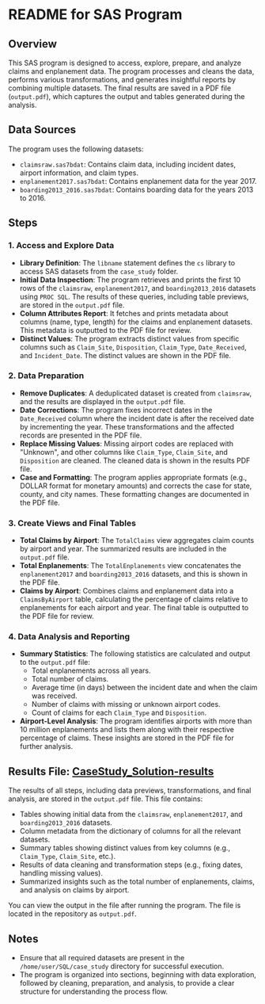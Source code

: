 
# README for SAS Program

## Overview

This SAS program is designed to access, explore, prepare, and analyze claims and enplanement data. The program processes and cleans the data, performs various transformations, and generates insightful reports by combining multiple datasets. The final results are saved in a PDF file (`output.pdf`), which captures the output and tables generated during the analysis.

## Data Sources

The program uses the following datasets:
- `claimsraw.sas7bdat`: Contains claim data, including incident dates, airport information, and claim types.
- `enplanement2017.sas7bdat`: Contains enplanement data for the year 2017.
- `boarding2013_2016.sas7bdat`: Contains boarding data for the years 2013 to 2016.

## Steps

### 1. Access and Explore Data
- **Library Definition**: The `libname` statement defines the `cs` library to access SAS datasets from the `case_study` folder.
- **Initial Data Inspection**: The program retrieves and prints the first 10 rows of the `claimsraw`, `enplanement2017`, and `boarding2013_2016` datasets using `PROC SQL`. The results of these queries, including table previews, are stored in the `output.pdf` file.
- **Column Attributes Report**: It fetches and prints metadata about columns (name, type, length) for the claims and enplanement datasets. This metadata is outputted to the PDF file for review.
- **Distinct Values**: The program extracts distinct values from specific columns such as `Claim_Site`, `Disposition`, `Claim_Type`, `Date_Received`, and `Incident_Date`. The distinct values are shown in the PDF file.

### 2. Data Preparation
- **Remove Duplicates**: A deduplicated dataset is created from `claimsraw`, and the results are displayed in the `output.pdf` file.
- **Date Corrections**: The program fixes incorrect dates in the `Date_Received` column where the incident date is after the received date by incrementing the year. These transformations and the affected records are presented in the PDF file.
- **Replace Missing Values**: Missing airport codes are replaced with "Unknown", and other columns like `Claim_Type`, `Claim_Site`, and `Disposition` are cleaned. The cleaned data is shown in the results PDF file.
- **Case and Formatting**: The program applies appropriate formats (e.g., DOLLAR format for monetary amounts) and corrects the case for state, county, and city names. These formatting changes are documented in the PDF file.

### 3. Create Views and Final Tables
- **Total Claims by Airport**: The `TotalClaims` view aggregates claim counts by airport and year. The summarized results are included in the `output.pdf` file.
- **Total Enplanements**: The `TotalEnplanements` view concatenates the `enplanement2017` and `boarding2013_2016` datasets, and this is shown in the PDF file.
- **Claims by Airport**: Combines claims and enplanement data into a `ClaimsByAirport` table, calculating the percentage of claims relative to enplanements for each airport and year. The final table is outputted to the PDF file for review.

### 4. Data Analysis and Reporting
- **Summary Statistics**: The following statistics are calculated and output to the `output.pdf` file:
  - Total enplanements across all years.
  - Total number of claims.
  - Average time (in days) between the incident date and when the claim was received.
  - Number of claims with missing or unknown airport codes.
  - Count of claims for each `Claim_Type` and `Disposition`.
- **Airport-Level Analysis**: The program identifies airports with more than 10 million enplanements and lists them along with their respective percentage of claims. These insights are stored in the PDF file for further analysis.

## Results File: [CaseStudy_Solution-results](./output.pdf)

The results of all steps, including data previews, transformations, and final analysis, are stored in the `output.pdf` file. This file contains:
- Tables showing initial data from the `claimsraw`, `enplanement2017`, and `boarding2013_2016` datasets.
- Column metadata from the dictionary of columns for all the relevant datasets.
- Summary tables showing distinct values from key columns (e.g., `Claim_Type`, `Claim_Site`, etc.).
- Results of data cleaning and transformation steps (e.g., fixing dates, handling missing values).
- Summarized insights such as the total number of enplanements, claims, and analysis on claims by airport.

You can view the output in the file after running the program. The file is located in the repository as `output.pdf`.

## Notes
- Ensure that all required datasets are present in the `/home/user/SQL/case_study` directory for successful execution.
- The program is organized into sections, beginning with data exploration, followed by cleaning, preparation, and analysis, to provide a clear structure for understanding the process flow.
